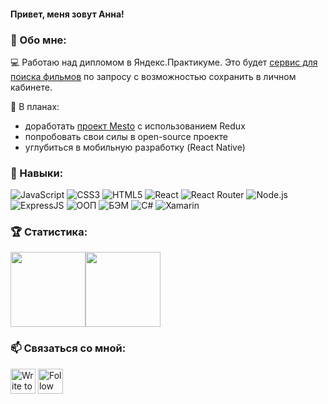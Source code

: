 #### Привет, меня зовут Анна!

### 🥝 Обо мне:

:computer: Работаю над дипломом в Яндекс.Практикуме. Это будет [сервис для поиска фильмов](https://github.com/kozhevatova/movies-explorer-frontend) по запросу с возможностью сохранить в личном кабинете.

:memo: В планах: 
- доработать [проект Mesto](https://github.com/kozhevatova/react-mesto-api-full) с использованием Redux
- попробовать свои силы в open-source проекте
- углубиться в мобильную разработку (React Native)

### 🔨 Навыки: 

![JavaScript](https://img.shields.io/badge/-JavaScript-000?&logo=JavaScript&logoColor=ddc508)
![CSS3](https://img.shields.io/badge/-CSS3-000?&logo=css3)
![HTML5](https://img.shields.io/badge/-HTML5-000?&logo=html5)
![React](https://img.shields.io/badge/-React-000?&logo=React)
![React Router](https://img.shields.io/badge/-React%20Router-000?&logo=React%20Router)
![Node.js](https://img.shields.io/badge/-Node.js-000?&logo=node.js)
![ExpressJS](https://img.shields.io/badge/-ExpressJS-000?&logo=express)
![ООП](https://img.shields.io/badge/-ООП-000?)
![БЭМ](https://img.shields.io/badge/-БЭМ-000?)
![C#](https://img.shields.io/badge/-C%23%20-000?&logo=C%20Sharp)
![Xamarin](https://img.shields.io/badge/-Xamarin-000?&logo=Xamarin)

### :trophy: Статистика:

<div> <img height="120px" src="https://github-readme-stats.vercel.app/api?username=kozhevatova&hide_title=true&hide_border=true&show_icons=true&include_all_commits=true&count_private=true&line_height=21&text_color=000&icon_color=000&bg_color=0,ea6161,ffc64d,fffc4d,52fa5a&theme=graywhite" /><!-- wi*quL3fcV --><img height="120px" src="https://github-readme-stats.vercel.app/api/top-langs/?username=kozhevatova&hide_title=true&hide_border=true&layout=compact&langs_count=7&text_color=000&icon_color=fff&bg_color=0,52fa5a,4dfcff,c64dff&theme=graywhite" /></div>

### 📫 Связаться со мной:

[<img src="https://upload.wikimedia.org/wikipedia/commons/8/82/Telegram_logo.svg" height="40em" align="center" alt="Write to Anna on Telegram" title="Write to Anna on Telegram"/>](https://t.me/annakin_kiwi)
[<img src="https://raw.githubusercontent.com/Raymo111/Raymo111/master/socials/instagram.svg" height="40em" align="center" alt="Follow Raymo111 on Instagram" title="Follow Anna on Instagram"/>](https://instagram.com/annakin_kiwi)
